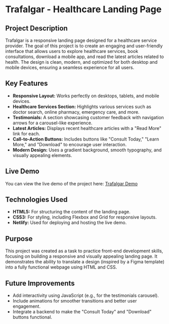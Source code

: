 # Trafalgar - Healthcare Landing Page

## Project Description
Trafalgar is a responsive landing page designed for a healthcare service provider. The goal of this project is to create an engaging and user-friendly interface that allows users to explore healthcare services, book consultations, download a mobile app, and read the latest articles related to health. The design is clean, modern, and optimized for both desktop and mobile devices, ensuring a seamless experience for all users.

## Key Features
- **Responsive Layout:** Works perfectly on desktops, tablets, and mobile devices.
- **Healthcare Services Section:** Highlights various services such as doctor search, online pharmacy, emergency care, and more.
- **Testimonials:** A section showcasing customer feedback with navigation arrows for a carousel-like experience.
- **Latest Articles:** Displays recent healthcare articles with a "Read More" link for each.
- **Call-to-Action Buttons:** Includes buttons like "Consult Today," "Learn More," and "Download" to encourage user interaction.
- **Modern Design:** Uses a gradient background, smooth typography, and visually appealing elements.

## Live Demo
You can view the live demo of the project here: [Trafalgar Demo](https://trafalgar-task.netlify.app/)

## Technologies Used
- **HTML5:** For structuring the content of the landing page.
- **CSS3:** For styling, including Flexbox and Grid for responsive layouts.
- **Netlify:** Used for deploying and hosting the live demo.

## Purpose
This project was created as a task to practice front-end development skills, focusing on building a responsive and visually appealing landing page. It demonstrates the ability to translate a design (inspired by a Figma template) into a fully functional webpage using HTML and CSS.

## Future Improvements
- Add interactivity using JavaScript (e.g., for the testimonials carousel).
- Include animations for smoother transitions and better user engagement.
- Integrate a backend to make the "Consult Today" and "Download" buttons functional.
